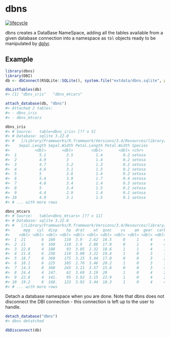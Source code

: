 <!-- README.md is generated from README.Rmd. Please edit that file -->
dbns
====

[![lifecycle](https://img.shields.io/badge/lifecycle-experimental-orange.svg)](https://www.tidyverse.org/lifecycle/#experimental)

dbns creates a DataBase NameSpace, adding all the tables available from
a given database connection into a namespace as `tbl` objects ready to
be manipulated by
[dplyr](https://cran.r-project.org/web/packages/dplyr/index.html).

Example
-------

``` r
library(dbns)
library(DBI)
db <- dbConnect(RSQLite::SQLite(), system.file("extdata/dbns.sqlite", package = "dbns"))

dbListTables(db)
#> [1] "dbns_iris"   "dbns_mtcars"

attach_database(db, "dbns")
#> Attached 2 tables:
#> - dbns_iris 
#> - dbns_mtcars

dbns_iris
#> # Source:   table<dbns_iris> [?? x 5]
#> # Database: sqlite 3.22.0
#> #   [/Library/Frameworks/R.framework/Versions/3.4/Resources/library/dbns/extdata/dbns.sqlite]
#>    Sepal.Length Sepal.Width Petal.Length Petal.Width Species
#>           <dbl>       <dbl>        <dbl>       <dbl> <chr>  
#>  1          5.1         3.5          1.4         0.2 setosa 
#>  2          4.9         3            1.4         0.2 setosa 
#>  3          4.7         3.2          1.3         0.2 setosa 
#>  4          4.6         3.1          1.5         0.2 setosa 
#>  5          5           3.6          1.4         0.2 setosa 
#>  6          5.4         3.9          1.7         0.4 setosa 
#>  7          4.6         3.4          1.4         0.3 setosa 
#>  8          5           3.4          1.5         0.2 setosa 
#>  9          4.4         2.9          1.4         0.2 setosa 
#> 10          4.9         3.1          1.5         0.1 setosa 
#> # ... with more rows

dbns_mtcars
#> # Source:   table<dbns_mtcars> [?? x 11]
#> # Database: sqlite 3.22.0
#> #   [/Library/Frameworks/R.framework/Versions/3.4/Resources/library/dbns/extdata/dbns.sqlite]
#>      mpg   cyl  disp    hp  drat    wt  qsec    vs    am  gear  carb
#>    <dbl> <dbl> <dbl> <dbl> <dbl> <dbl> <dbl> <dbl> <dbl> <dbl> <dbl>
#>  1  21       6  160    110  3.9   2.62  16.5     0     1     4     4
#>  2  21       6  160    110  3.9   2.88  17.0     0     1     4     4
#>  3  22.8     4  108     93  3.85  2.32  18.6     1     1     4     1
#>  4  21.4     6  258    110  3.08  3.22  19.4     1     0     3     1
#>  5  18.7     8  360    175  3.15  3.44  17.0     0     0     3     2
#>  6  18.1     6  225    105  2.76  3.46  20.2     1     0     3     1
#>  7  14.3     8  360    245  3.21  3.57  15.8     0     0     3     4
#>  8  24.4     4  147.    62  3.69  3.19  20       1     0     4     2
#>  9  22.8     4  141.    95  3.92  3.15  22.9     1     0     4     2
#> 10  19.2     6  168.   123  3.92  3.44  18.3     1     0     4     4
#> # ... with more rows
```

Detach a database namespace when you are done. Note that dbns does not
disconnect the DBI connection - this connection is left up to the user
to handle.

``` r
detach_database("dbns")
#> dbns detatched

dbDisconnect(db)
```
